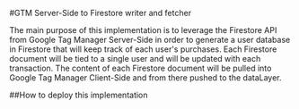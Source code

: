 #GTM Server-Side to Firestore writer and fetcher

The main purpose of this implementation is to leverage the Firestore API from Google Tag Manager Server-Side in order to generate a user database in Firestore that will keep track of each user's purchases. Each Firestore document will be tied to a single user and will be updated with each transaction. The content of each Firestore document will be pulled into Google Tag Manager Client-Side and from there pushed to the dataLayer. 

##How to deploy this implementation
